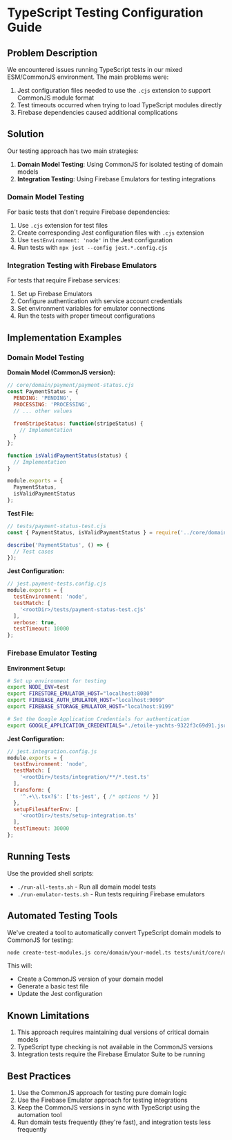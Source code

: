 # TypeScript Testing Configuration Guide

## Problem Description

We encountered issues running TypeScript tests in our mixed ESM/CommonJS environment. The main problems were:

1. Jest configuration files needed to use the `.cjs` extension to support CommonJS module format
2. Test timeouts occurred when trying to load TypeScript modules directly
3. Firebase dependencies caused additional complications

## Solution

Our testing approach has two main strategies:

1. **Domain Model Testing**: Using CommonJS for isolated testing of domain models
2. **Integration Testing**: Using Firebase Emulators for testing integrations

### Domain Model Testing

For basic tests that don't require Firebase dependencies:
1. Use `.cjs` extension for test files
2. Create corresponding Jest configuration files with `.cjs` extension
3. Use `testEnvironment: 'node'` in the Jest configuration
4. Run tests with `npx jest --config jest.*.config.cjs`

### Integration Testing with Firebase Emulators

For tests that require Firebase services:
1. Set up Firebase Emulators
2. Configure authentication with service account credentials
3. Set environment variables for emulator connections
4. Run the tests with proper timeout configurations

## Implementation Examples

### Domain Model Testing

**Domain Model (CommonJS version):**
```javascript
// core/domain/payment/payment-status.cjs
const PaymentStatus = {
  PENDING: 'PENDING',
  PROCESSING: 'PROCESSING',
  // ... other values
  
  fromStripeStatus: function(stripeStatus) {
    // Implementation
  }
};

function isValidPaymentStatus(status) {
  // Implementation
}

module.exports = {
  PaymentStatus,
  isValidPaymentStatus
};
```

**Test File:**
```javascript
// tests/payment-status-test.cjs
const { PaymentStatus, isValidPaymentStatus } = require('../core/domain/payment/payment-status.cjs');

describe('PaymentStatus', () => {
  // Test cases
});
```

**Jest Configuration:**
```javascript
// jest.payment-tests.config.cjs
module.exports = {
  testEnvironment: 'node',
  testMatch: [
    '<rootDir>/tests/payment-status-test.cjs'
  ],
  verbose: true,
  testTimeout: 10000
};
```

### Firebase Emulator Testing

**Environment Setup:**
```bash
# Set up environment for testing
export NODE_ENV=test
export FIRESTORE_EMULATOR_HOST="localhost:8080"
export FIREBASE_AUTH_EMULATOR_HOST="localhost:9099"
export FIREBASE_STORAGE_EMULATOR_HOST="localhost:9199"

# Set the Google Application Credentials for authentication
export GOOGLE_APPLICATION_CREDENTIALS="./etoile-yachts-9322f3c69d91.json"
```

**Jest Configuration:**
```javascript
// jest.integration.config.js
module.exports = {
  testEnvironment: 'node',
  testMatch: [
    '<rootDir>/tests/integration/**/*.test.ts'
  ],
  transform: {
    '^.+\\.tsx?$': ['ts-jest', { /* options */ }]
  },
  setupFilesAfterEnv: [
    '<rootDir>/tests/setup-integration.ts'
  ],
  testTimeout: 30000
};
```

## Running Tests

Use the provided shell scripts:
- `./run-all-tests.sh` - Run all domain model tests
- `./run-emulator-tests.sh` - Run tests requiring Firebase emulators

## Automated Testing Tools

We've created a tool to automatically convert TypeScript domain models to CommonJS for testing:

```bash
node create-test-modules.js core/domain/your-model.ts tests/unit/core/domain/your-folder
```

This will:
- Create a CommonJS version of your domain model
- Generate a basic test file
- Update the Jest configuration

## Known Limitations

1. This approach requires maintaining dual versions of critical domain models
2. TypeScript type checking is not available in the CommonJS versions
3. Integration tests require the Firebase Emulator Suite to be running

## Best Practices

1. Use the CommonJS approach for testing pure domain logic
2. Use the Firebase Emulator approach for testing integrations
3. Keep the CommonJS versions in sync with TypeScript using the automation tool
4. Run domain tests frequently (they're fast), and integration tests less frequently
